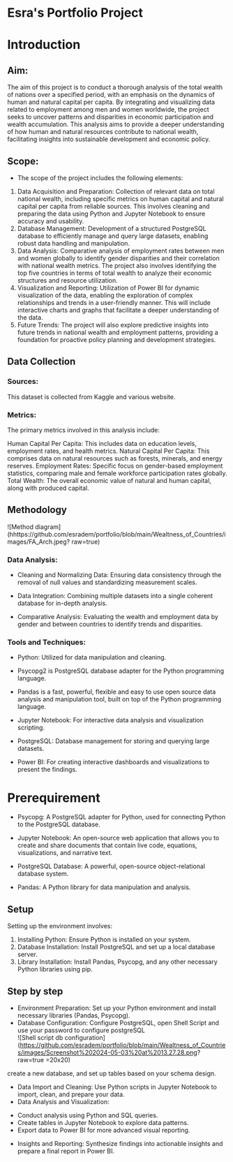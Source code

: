 # Esra's Portfolio Project

# Introduction
## Aim:
The aim of this project is to conduct a thorough analysis of the total wealth of nations over a specified period, with an emphasis on the dynamics of human and natural capital per capita. By integrating and visualizing data related to employment among men and women worldwide, the project seeks to uncover patterns and disparities in economic participation and wealth accumulation. This analysis aims to provide a deeper understanding of how human and natural resources contribute to national wealth, facilitating insights into sustainable development and economic policy.
## Scope:
- The scope of the project includes the following elements:

1.  Data Acquisition and Preparation: Collection of relevant data on total national wealth, including specific metrics on human capital and natural capital per capita from reliable sources. This involves cleaning and preparing the data using Python and Jupyter Notebook to ensure accuracy and usability.
2. Database Management: Development of a structured PostgreSQL database to efficiently manage and query large datasets, enabling robust data handling and manipulation.
3. Data Analysis: Comparative analysis of employment rates between men and women globally to identify gender disparities and their correlation with national wealth metrics. The project also involves identifying the top five countries in terms of total wealth to analyze their economic structures and resource utilization.
4. Visualization and Reporting: Utilization of Power BI for dynamic visualization of the data, enabling the exploration of complex relationships and trends in a user-friendly manner. This will include interactive charts and graphs that facilitate a deeper understanding of the data.
5.  Future Trends: The project will also explore predictive insights into future trends in national wealth and employment patterns, providing a foundation for proactive policy planning and development strategies.


## Data Collection
### Sources:
This dataset is collected from Kaggle and various website.

### Metrics:
The primary metrics involved in this analysis include:

Human Capital Per Capita: This includes data on education levels, employment rates, and health metrics.
Natural Capital Per Capita: This comprises data on natural resources such as forests, minerals, and energy reserves.
Employment Rates: Specific focus on gender-based employment statistics, comparing male and female workforce participation rates globally.
Total Wealth: The overall economic value of natural and human capital, along with produced capital.
## Methodology
![Method diagram](hhttps://github.com/esradem/portfolio/blob/main/Wealtness_of_Countries/images/FA_Arch.jpeg? raw=true) <br />
### Data Analysis:
+ Cleaning and Normalizing Data: Ensuring data consistency through the removal of null values and standardizing measurement scales.

+ Data Integration: Combining multiple datasets into a single coherent database for in-depth analysis.

+ Comparative Analysis: Evaluating the wealth and employment data by gender and between countries to identify trends and disparities.
###  Tools and Techniques:
 + Python: Utilized for data manipulation and cleaning.
 - Psycopg2 is  PostgreSQL database adapter for the Python programming language.
 + Pandas is a fast, powerful, flexible and easy to use open source data analysis and manipulation tool,
built on top of the Python programming language.

- Jupyter Notebook: For interactive data analysis and visualization scripting.
+ PostgreSQL: Database management for storing and querying large datasets.
- Power BI: For creating interactive dashboards and visualizations to present the findings.

   

# Prerequirement 
+ Psycopg: A PostgreSQL adapter for Python, used for connecting Python to the PostgreSQL database.
- Jupyter Notebook: An open-source web application that allows you to create and share documents that contain live code, equations, visualizations, and narrative text.
+ PostgreSQL Database: A powerful, open-source object-relational database system.
- Pandas: A Python library for data manipulation and analysis.

## Setup
Setting up the environment involves:

1. Installing Python: Ensure Python is installed on your system.
2. Database Installation: Install PostgreSQL and set up a local database server.
3. Library Installation: Install Pandas, Psycopg, and any other necessary Python libraries using pip.
## Step by step 
+ Environment Preparation: Set up your Python environment and install necessary libraries (Pandas, Psycopg).
+ Database Configuration: Configure PostgreSQL, open Shell Script and use your password to configure postgreSQL<br />
![Shell script db configuration](https://github.com/esradem/portfolio/blob/main/Wealtness_of_Countries/images/Screenshot%202024-05-03%20at%2013.27.28.png? raw=true =20x20)<br />




 create a new database, and set up tables based on your schema design.
+ Data Import and Cleaning: Use Python scripts in Jupyter Notebook to import, clean, and prepare your data.
+ Data Analysis and Visualization:
- Conduct analysis using Python and SQL queries.
- Create tables in Jupyter Notebook to explore data patterns.
- Export data to Power BI for more advanced visual reporting.
+ Insights and Reporting: Synthesize findings into actionable insights and prepare a final report in Power BI.


